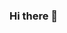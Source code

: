### Hi there 👋

<!--
**prxdyu/prxdyu** is a ✨ _special_ ✨ repository because its `README.md` (this file) appears on your GitHub profile.

Here are some ideas to get you started:

- 🤓 Geek
- 📈 Aspriring Data Science
- 🎓 Currently pursuing my bachelors degree in Computer Science Engineering
- 🤖 Exploring and learning ML
- 🧠 Artificial Intelligence Enthusiast
- 📫 Reach me through Linkedin https://www.linkedin.com/in/prxdyu
-->
